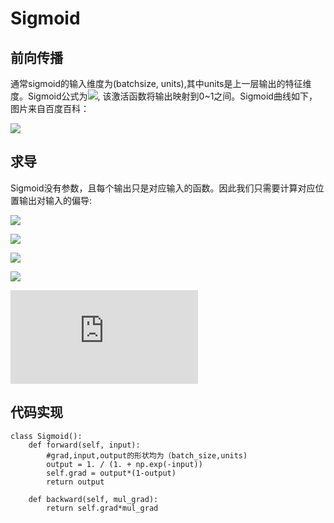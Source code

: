 # Sigmoid

## 前向传播
通常sigmoid的输入维度为(batchsize, units),其中units是上一层输出的特征维度。Sigmoid公式为![](http://latex.codecogs.com/svg.latex?S(x)=\\frac{1}{1+e^{-x}}), 该激活函数将输出映射到0~1之间。Sigmoid曲线如下，图片来自百度百科：

<img src="https://github.com/GuanyunFeng/NpNN-Numpy-Neural-Network/blob/main/fig/sigmoid.png">

## 求导

Sigmoid没有参数，且每个输出只是对应输入的函数。因此我们只需要计算对应位置输出对输入的偏导:

![](http://latex.codecogs.com/svg.latex?\\frac{\\partial{S(x)}}{\\partial{x}}=\\frac{e^{-x}}{(1+e^{-x})^2})

![](http://latex.codecogs.com/svg.latex?=\\frac{1+e^(-x)-1}{(1+e^{-x})^2})

![](http://latex.codecogs.com/svg.latex?=\\frac{1}{1+e^{-x}}-\\frac{1}{(1+e^{-x})^2})

![](http://latex.codecogs.com/svg.latex?=\\frac{1}{1+e^{-x}}(1-\\frac{1}{1+e^{-x}}))

![](http://latex.codecogs.com/svg.latex?=S(x)(1-S(x)))

## 代码实现
```
class Sigmoid():
    def forward(self, input):
        #grad,input,output的形状均为（batch_size,units)
        output = 1. / (1. + np.exp(-input))
        self.grad = output*(1-output)
        return output

    def backward(self, mul_grad):
        return self.grad*mul_grad
```